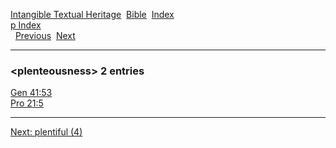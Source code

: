 [Intangible Textual Heritage](../../index)  [Bible](../index) 
[Index](index)   
[p Index](_p_)  
  [Previous](c08636)  [Next](c08638) 

------------------------------------------------------------------------

### &lt;plenteousness&gt; 2 entries

[Gen 41:53](../kjv/gen041.htm#053)  
[Pro 21:5](../kjv/pro021.htm#005)  

------------------------------------------------------------------------

[Next: plentiful (4)](c08638)
